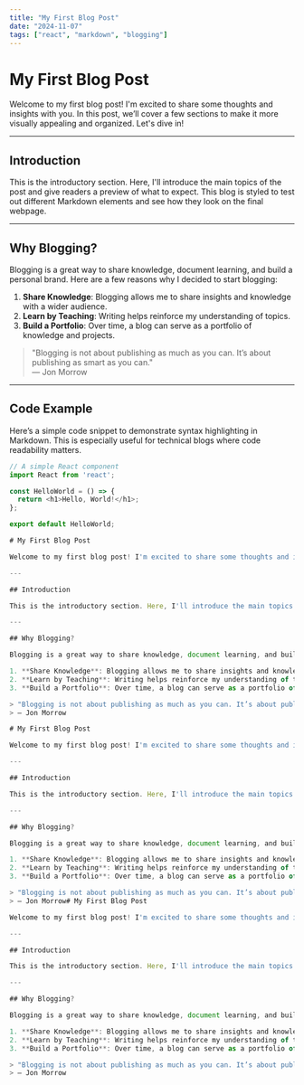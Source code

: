 ```yaml
---
title: "My First Blog Post"
date: "2024-11-07"
tags: ["react", "markdown", "blogging"]
---
```


# My First Blog Post

Welcome to my first blog post! I'm excited to share some thoughts and insights with you. In this post, we’ll cover a few sections to make it more visually appealing and organized. Let's dive in!

---

## Introduction

This is the introductory section. Here, I'll introduce the main topics of the post and give readers a preview of what to expect. This blog is styled to test out different Markdown elements and see how they look on the final webpage.

---

## Why Blogging?

Blogging is a great way to share knowledge, document learning, and build a personal brand. Here are a few reasons why I decided to start blogging:

1. **Share Knowledge**: Blogging allows me to share insights and knowledge with a wider audience.
2. **Learn by Teaching**: Writing helps reinforce my understanding of topics.
3. **Build a Portfolio**: Over time, a blog can serve as a portfolio of knowledge and projects.

> "Blogging is not about publishing as much as you can. It’s about publishing as smart as you can."  
> — Jon Morrow

---

## Code Example

Here’s a simple code snippet to demonstrate syntax highlighting in Markdown. This is especially useful for technical blogs where code readability matters.


```javascript
// A simple React component
import React from 'react';

const HelloWorld = () => {
  return <h1>Hello, World!</h1>;
};

export default HelloWorld;

# My First Blog Post

Welcome to my first blog post! I'm excited to share some thoughts and insights with you. In this post, we’ll cover a few sections to make it more visually appealing and organized. Let's dive in!

---

## Introduction

This is the introductory section. Here, I'll introduce the main topics of the post and give readers a preview of what to expect. This blog is styled to test out different Markdown elements and see how they look on the final webpage.

---

## Why Blogging?

Blogging is a great way to share knowledge, document learning, and build a personal brand. Here are a few reasons why I decided to start blogging:

1. **Share Knowledge**: Blogging allows me to share insights and knowledge with a wider audience.
2. **Learn by Teaching**: Writing helps reinforce my understanding of topics.
3. **Build a Portfolio**: Over time, a blog can serve as a portfolio of knowledge and projects.

> "Blogging is not about publishing as much as you can. It’s about publishing as smart as you can."  
> — Jon Morrow

# My First Blog Post

Welcome to my first blog post! I'm excited to share some thoughts and insights with you. In this post, we’ll cover a few sections to make it more visually appealing and organized. Let's dive in!

---

## Introduction

This is the introductory section. Here, I'll introduce the main topics of the post and give readers a preview of what to expect. This blog is styled to test out different Markdown elements and see how they look on the final webpage.

---

## Why Blogging?

Blogging is a great way to share knowledge, document learning, and build a personal brand. Here are a few reasons why I decided to start blogging:

1. **Share Knowledge**: Blogging allows me to share insights and knowledge with a wider audience.
2. **Learn by Teaching**: Writing helps reinforce my understanding of topics.
3. **Build a Portfolio**: Over time, a blog can serve as a portfolio of knowledge and projects.

> "Blogging is not about publishing as much as you can. It’s about publishing as smart as you can."  
> — Jon Morrow# My First Blog Post

Welcome to my first blog post! I'm excited to share some thoughts and insights with you. In this post, we’ll cover a few sections to make it more visually appealing and organized. Let's dive in!

---

## Introduction

This is the introductory section. Here, I'll introduce the main topics of the post and give readers a preview of what to expect. This blog is styled to test out different Markdown elements and see how they look on the final webpage.

---

## Why Blogging?

Blogging is a great way to share knowledge, document learning, and build a personal brand. Here are a few reasons why I decided to start blogging:

1. **Share Knowledge**: Blogging allows me to share insights and knowledge with a wider audience.
2. **Learn by Teaching**: Writing helps reinforce my understanding of topics.
3. **Build a Portfolio**: Over time, a blog can serve as a portfolio of knowledge and projects.

> "Blogging is not about publishing as much as you can. It’s about publishing as smart as you can."  
> — Jon Morrow
